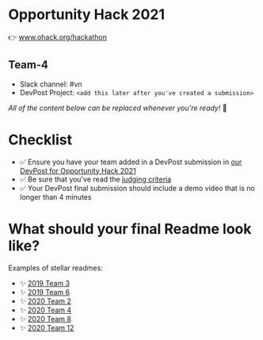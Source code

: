 
# Opportunity Hack 2021
👉 www.ohack.org/hackathon
## Team-4
- Slack channel: #vn
- DevPost Project: `<add this later after you've created a submission>`

_All of the content below can be replaced whenever you're ready!_ 🙌

# Checklist
- ✅ Ensure you have your team added in a DevPost submission in [our DevPost for Opportunity Hack 2021](https://opportunity-hack-2021.devpost.com/)
- ✅ Be sure that you've read the [judging criteria](https://opportunity-hack-2021.devpost.com/#judging-criteria)
- ✅ Your DevPost final submission should include a demo video that is no longer than 4 minutes

# What should your final Readme look like?
Examples of stellar readmes:
- ✨ [2019 Team 3](https://github.com/2019-Arizona-Opportunity-Hack/Team-3)
- ✨ [2019 Team 6](https://github.com/2019-Arizona-Opportunity-Hack/Team-6)
- ✨ [2020 Team 2](https://github.com/2020-opportunity-hack/Team-02)
- ✨ [2020 Team 4](https://github.com/2020-opportunity-hack/Team-04)
- ✨ [2020 Team 8](https://github.com/2020-opportunity-hack/Team-08)
- ✨ [2020 Team 12](https://github.com/2020-opportunity-hack/Team-12)
